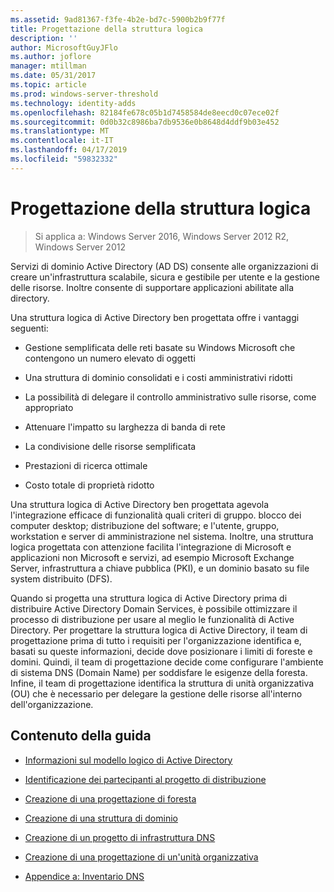 ```yaml
---
ms.assetid: 9ad81367-f3fe-4b2e-bd7c-5900b2b9f77f
title: Progettazione della struttura logica
description: ''
author: MicrosoftGuyJFlo
ms.author: joflore
manager: mtillman
ms.date: 05/31/2017
ms.topic: article
ms.prod: windows-server-threshold
ms.technology: identity-adds
ms.openlocfilehash: 82184fe678c05b1d7458584de8eecd0c07ece02f
ms.sourcegitcommit: 0d0b32c8986ba7db9536e0b8648d4ddf9b03e452
ms.translationtype: MT
ms.contentlocale: it-IT
ms.lasthandoff: 04/17/2019
ms.locfileid: "59832332"
---
```

# <a name="designing-the-logical-structure"></a>Progettazione della struttura logica

>Si applica a: Windows Server 2016, Windows Server 2012 R2, Windows Server 2012

Servizi di dominio Active Directory (AD DS) consente alle organizzazioni di creare un'infrastruttura scalabile, sicura e gestibile per utente e la gestione delle risorse. Inoltre consente di supportare applicazioni abilitate alla directory.  
  
Una struttura logica di Active Directory ben progettata offre i vantaggi seguenti:  
  
-   Gestione semplificata delle reti basate su Windows Microsoft che contengono un numero elevato di oggetti  
  
-   Una struttura di dominio consolidati e i costi amministrativi ridotti  
  
-   La possibilità di delegare il controllo amministrativo sulle risorse, come appropriato  
  
-   Attenuare l'impatto su larghezza di banda di rete  
  
-   La condivisione delle risorse semplificata  
  
-   Prestazioni di ricerca ottimale  
  
-   Costo totale di proprietà ridotto  
  
Una struttura logica di Active Directory ben progettata agevola l'integrazione efficace di funzionalità quali criteri di gruppo. blocco dei computer desktop; distribuzione del software; e l'utente, gruppo, workstation e server di amministrazione nel sistema. Inoltre, una struttura logica progettata con attenzione facilita l'integrazione di Microsoft e applicazioni non Microsoft e servizi, ad esempio Microsoft Exchange Server, infrastruttura a chiave pubblica (PKI), e un dominio basato su file system distribuito (DFS).  
  
Quando si progetta una struttura logica di Active Directory prima di distribuire Active Directory Domain Services, è possibile ottimizzare il processo di distribuzione per usare al meglio le funzionalità di Active Directory. Per progettare la struttura logica di Active Directory, il team di progettazione prima di tutto i requisiti per l'organizzazione identifica e, basati su queste informazioni, decide dove posizionare i limiti di foreste e domini. Quindi, il team di progettazione decide come configurare l'ambiente di sistema DNS (Domain Name) per soddisfare le esigenze della foresta. Infine, il team di progettazione identifica la struttura di unità organizzativa (OU) che è necessario per delegare la gestione delle risorse all'interno dell'organizzazione.  
  
## <a name="in-this-guide"></a>Contenuto della guida  
  
-   [Informazioni sul modello logico di Active Directory](../../ad-ds/plan/Understanding-the-Active-Directory-Logical-Model.md)  
  
-   [Identificazione dei partecipanti al progetto di distribuzione](../../ad-ds/plan/Identifying-the-Deployment-Project-Participants.md)  
  
-   [Creazione di una progettazione di foresta](../../ad-ds/plan/Creating-a-Forest-Design.md)  
  
-   [Creazione di una struttura di dominio](../../ad-ds/plan/Creating-a-Domain-Design.md)  
  
-   [Creazione di un progetto di infrastruttura DNS](../../ad-ds/plan/Creating-a-DNS-Infrastructure-Design.md)  
  
-   [Creazione di una progettazione di un'unità organizzativa](../../ad-ds/plan/Creating-an-Organizational-Unit-Design.md)  
  
-   [Appendice a: Inventario DNS](../../ad-ds/plan/Appendix-A--DNS-Inventory.md)  
  


